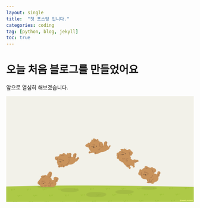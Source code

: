 ```yaml
---
layout: single
title:  "첫 포스팅 입니다."
categories: coding
tag: [python, blog, jekyll]
toc: true
---
```


# 오늘 처음 블로그를 만들었어요

앞으로 열심히 해보겠습니다.

![puppy](../images/2022-03-04-first/puppy.png)